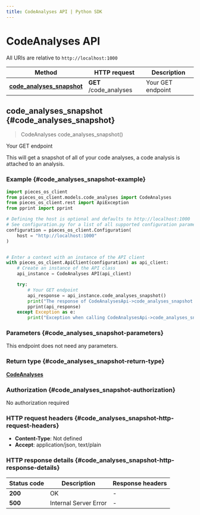 ```yaml
---
title: CodeAnalyses API | Python SDK
---
```


# CodeAnalyses API

All URIs are relative to `http://localhost:1000`

Method | HTTP request | Description
------------- | ------------- | -------------
[**code_analyses_snapshot**](CodeAnalysesApi#code_analyses_snapshot) | **GET** /code_analyses | Your GET endpoint


## **code_analyses_snapshot** {#code_analyses_snapshot}
> CodeAnalyses code_analyses_snapshot()

Your GET endpoint

This will get a snapshot of all of your code analyses, a code analysis is attached to an analysis.

### Example {#code_analyses_snapshot-example}


```python
import pieces_os_client
from pieces_os_client.models.code_analyses import CodeAnalyses
from pieces_os_client.rest import ApiException
from pprint import pprint

# Defining the host is optional and defaults to http://localhost:1000
# See configuration.py for a list of all supported configuration parameters.
configuration = pieces_os_client.Configuration(
    host = "http://localhost:1000"
)


# Enter a context with an instance of the API client
with pieces_os_client.ApiClient(configuration) as api_client:
    # Create an instance of the API class
    api_instance = CodeAnalyses API(api_client)

    try:
        # Your GET endpoint
        api_response = api_instance.code_analyses_snapshot()
        print("The response of CodeAnalysesApi->code_analyses_snapshot:\n")
        pprint(api_response)
    except Exception as e:
        print("Exception when calling CodeAnalysesApi->code_analyses_snapshot: %s\n" % e)
```



### Parameters {#code_analyses_snapshot-parameters}

This endpoint does not need any parameters.

### Return type {#code_analyses_snapshot-return-type}

[**CodeAnalyses**](../models/CodeAnalyses)

### Authorization {#code_analyses_snapshot-authorization}

No authorization required

### HTTP request headers {#code_analyses_snapshot-http-request-headers}

 - **Content-Type**: Not defined
 - **Accept**: application/json, text/plain


### HTTP response details {#code_analyses_snapshot-http-response-details}

| Status code | Description | Response headers |
|-------------|-------------|------------------|
**200** | OK |  -  |
**500** | Internal Server Error |  -  |

